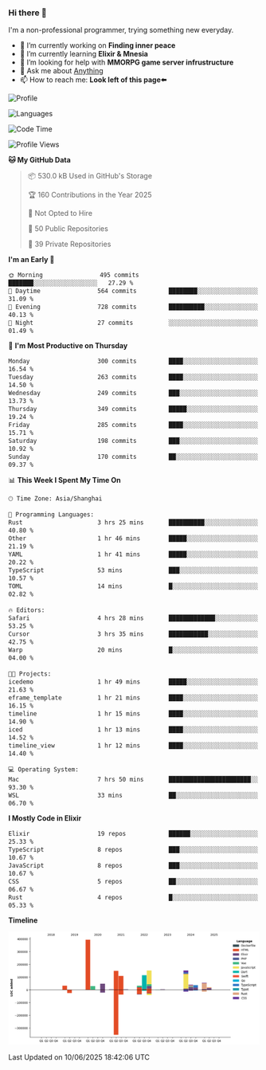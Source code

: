 ### Hi there 👋

I'm a non-professional programmer, trying something new everyday.

<!--
**dyzdyz010/dyzdyz010** is a ✨ _special_ ✨ repository because its `README.md` (this file) appears on your GitHub profile.
-->

- 🔭 I’m currently working on **Finding inner peace**
- 🌱 I’m currently learning **Elixir & Mnesia**
- 🤔 I’m looking for help with **MMORPG game server infrustructure**
- 💬 Ask me about [Anything](https://github.com/dyzdyz010/dyzdyz010/issues)
- 📫 How to reach me: **Look left of this page⬅️**

<!-- - 👯 I’m looking to collaborate on
- 😄 Pronouns: ...
- ⚡ Fun fact: ...
 -->
 
![Profile](https://github-readme-stats.vercel.app/api?username=dyzdyz010&count_private=true&show_icons=true&theme=dracula)

![Languages](https://github-readme-stats.vercel.app/api/top-langs/?username=dyzdyz010&layout=compact&theme=dracula)

<!--START_SECTION:waka-->
![Code Time](http://img.shields.io/badge/Code%20Time-2%2C026%20hrs%207%20mins-blue)

![Profile Views](http://img.shields.io/badge/Profile%20Views-1-blue)

**🐱 My GitHub Data** 

> 📦 530.0 kB Used in GitHub's Storage 
 > 
> 🏆 160 Contributions in the Year 2025
 > 
> 🚫 Not Opted to Hire
 > 
> 📜 50 Public Repositories 
 > 
> 🔑 39 Private Repositories 
 > 
**I'm an Early 🐤** 

```text
🌞 Morning                495 commits         ███████░░░░░░░░░░░░░░░░░░   27.29 % 
🌆 Daytime                564 commits         ████████░░░░░░░░░░░░░░░░░   31.09 % 
🌃 Evening                728 commits         ██████████░░░░░░░░░░░░░░░   40.13 % 
🌙 Night                  27 commits          ░░░░░░░░░░░░░░░░░░░░░░░░░   01.49 % 
```
📅 **I'm Most Productive on Thursday** 

```text
Monday                   300 commits         ████░░░░░░░░░░░░░░░░░░░░░   16.54 % 
Tuesday                  263 commits         ████░░░░░░░░░░░░░░░░░░░░░   14.50 % 
Wednesday                249 commits         ███░░░░░░░░░░░░░░░░░░░░░░   13.73 % 
Thursday                 349 commits         █████░░░░░░░░░░░░░░░░░░░░   19.24 % 
Friday                   285 commits         ████░░░░░░░░░░░░░░░░░░░░░   15.71 % 
Saturday                 198 commits         ███░░░░░░░░░░░░░░░░░░░░░░   10.92 % 
Sunday                   170 commits         ██░░░░░░░░░░░░░░░░░░░░░░░   09.37 % 
```


📊 **This Week I Spent My Time On** 

```text
🕑︎ Time Zone: Asia/Shanghai

💬 Programming Languages: 
Rust                     3 hrs 25 mins       ██████████░░░░░░░░░░░░░░░   40.80 % 
Other                    1 hr 46 mins        █████░░░░░░░░░░░░░░░░░░░░   21.19 % 
YAML                     1 hr 41 mins        █████░░░░░░░░░░░░░░░░░░░░   20.22 % 
TypeScript               53 mins             ███░░░░░░░░░░░░░░░░░░░░░░   10.57 % 
TOML                     14 mins             █░░░░░░░░░░░░░░░░░░░░░░░░   02.82 % 

🔥 Editors: 
Safari                   4 hrs 28 mins       █████████████░░░░░░░░░░░░   53.25 % 
Cursor                   3 hrs 35 mins       ███████████░░░░░░░░░░░░░░   42.75 % 
Warp                     20 mins             █░░░░░░░░░░░░░░░░░░░░░░░░   04.00 % 

🐱‍💻 Projects: 
icedemo                  1 hr 49 mins        █████░░░░░░░░░░░░░░░░░░░░   21.63 % 
eframe_template          1 hr 21 mins        ████░░░░░░░░░░░░░░░░░░░░░   16.15 % 
timeline                 1 hr 15 mins        ████░░░░░░░░░░░░░░░░░░░░░   14.90 % 
iced                     1 hr 13 mins        ████░░░░░░░░░░░░░░░░░░░░░   14.52 % 
timeline_view            1 hr 12 mins        ████░░░░░░░░░░░░░░░░░░░░░   14.40 % 

💻 Operating System: 
Mac                      7 hrs 50 mins       ███████████████████████░░   93.30 % 
WSL                      33 mins             ██░░░░░░░░░░░░░░░░░░░░░░░   06.70 % 
```

**I Mostly Code in Elixir** 

```text
Elixir                   19 repos            ██████░░░░░░░░░░░░░░░░░░░   25.33 % 
TypeScript               8 repos             ███░░░░░░░░░░░░░░░░░░░░░░   10.67 % 
JavaScript               8 repos             ███░░░░░░░░░░░░░░░░░░░░░░   10.67 % 
CSS                      5 repos             ██░░░░░░░░░░░░░░░░░░░░░░░   06.67 % 
Rust                     4 repos             █░░░░░░░░░░░░░░░░░░░░░░░░   05.33 % 
```



**Timeline**

![Lines of Code chart](https://raw.githubusercontent.com/dyzdyz010/dyzdyz010/master/assets/bar_graph.png)


 Last Updated on 10/06/2025 18:42:06 UTC
<!--END_SECTION:waka-->
